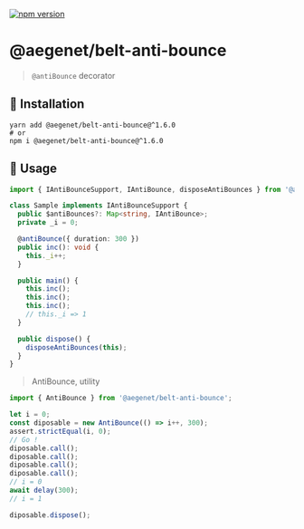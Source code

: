 [![npm version](https://img.shields.io/npm/v/@aegenet/belt-anti-bounce.svg)](https://www.npmjs.com/package/@aegenet/belt-anti-bounce)
<br>

# @aegenet/belt-anti-bounce

> `@antiBounce` decorator

## 💾 Installation

```shell
yarn add @aegenet/belt-anti-bounce@^1.6.0
# or
npm i @aegenet/belt-anti-bounce@^1.6.0
```

## 📝 Usage

```typescript
import { IAntiBounceSupport, IAntiBounce, disposeAntiBounces } from '@aegenet/belt-anti-bounce';

class Sample implements IAntiBounceSupport {
  public $antiBounces?: Map<string, IAntiBounce>;
  private _i = 0;

  @antiBounce({ duration: 300 })
  public inc(): void {
    this._i++;
  }

  public main() {
    this.inc();
    this.inc();
    this.inc();
    // this._i => 1
  }

  public dispose() {
    disposeAntiBounces(this);
  }
}
```

> AntiBounce, utility

```typescript
import { AntiBounce } from '@aegenet/belt-anti-bounce';

let i = 0;
const diposable = new AntiBounce(() => i++, 300);
assert.strictEqual(i, 0);
// Go !
diposable.call();
diposable.call();
diposable.call();
diposable.call();
// i = 0
await delay(300);
// i = 1

diposable.dispose();
```
